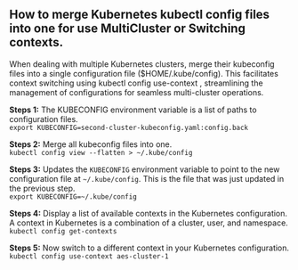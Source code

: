 ## How to merge Kubernetes kubectl config files into one for use MultiCluster or Switching contexts.
When dealing with multiple Kubernetes clusters, merge their kubeconfig files into a single configuration file ($HOME/.kube/config). This facilitates context switching using kubectl config use-context <context-name>, streamlining the management of configurations for seamless multi-cluster operations.

**Steps 1:**
The KUBECONFIG environment variable is a list of paths to configuration files.\
`export KUBECONFIG=second-cluster-kubeconfig.yaml:config.back`

**Steps 2:**
Merge all kubeconfig files into one.\
`kubectl config view --flatten > ~/.kube/config`

**Steps 3:**
Updates the `KUBECONFIG` environment variable to point to the new configuration file at `~/.kube/config`. This is the file that was just updated in the previous step.\
`export KUBECONFIG=~/.kube/config`

**Steps 4:**
Display a list of available contexts in the Kubernetes configuration. A context in Kubernetes is a combination of a cluster, user, and namespace.\
`kubectl config get-contexts`

**Steps 5:**
Now switch to a different context in your Kubernetes configuration.\
`kubectl config use-context aes-cluster-1`